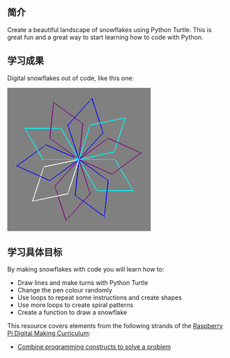 ## 简介

Create a beautiful landscape of snowflakes using Python Turtle. This is great fun and a great way to start learning how to code with Python.

## 学习成果

Digital snowflakes out of code, like this one:

![snowflake](images/makeasnowflake.png)

## 学习具体目标

By making snowflakes with code you will learn how to:

- Draw lines and make turns with Python Turtle
- Change the pen colour randomly
- Use loops to repeat some instructions and create shapes
- Use more loops to create spiral patterns
- Create a function to draw a snowflake

This resource covers elements from the following strands of the [Raspberry Pi Digital Making Curriculum](https://www.raspberrypi.org/curriculum/):

- [Combine programming constructs to solve a problem](https://www.raspberrypi.org/curriculum/programming/builder)